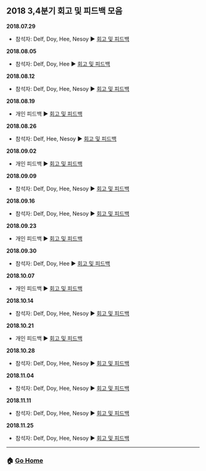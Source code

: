 ## 2018 3,4분기 회고 및 피드백 모음

**2018.07.29** 
- 참석자: Delf, Doy, Hee, Nesoy :arrow_forward: [회고 및 피드백](/feedback/2018/180729.md)

**2018.08.05**
- 참석자: Delf, Doy, Hee :arrow_forward: [회고 및 피드백](/feedback/2018/180805.md)

**2018.08.12**
- 참석자: Delf, Doy, Hee, Nesoy :arrow_forward: [회고 및 피드백](/feedback/2018/180812.md)

**2018.08.19**
- 개인 피드백 :arrow_forward: [회고 및 피드백](/feedback/2018/180819.md)

**2018.08.26**
- 참석자: Delf, Hee, Nesoy :arrow_forward: [회고 및 피드백](/feedback/2018/180826.md)

**2018.09.02**
- 개인 피드백 :arrow_forward: [회고 및 피드백](/feedback/2018/180902.md)

**2018.09.09**
- 참석자: Delf, Doy, Hee, Nesoy :arrow_forward: [회고 및 피드백](/feedback/2018/180909.md)

**2018.09.16**
- 참석자: Delf, Doy, Hee, Nesoy :arrow_forward: [회고 및 피드백](/feedback/2018/180916.md)

**2018.09.23**
- 개인 피드백 :arrow_forward: [회고 및 피드백](/feedback/2018/180923.md)

**2018.09.30**
- 참석자: Delf, Doy, Hee :arrow_forward: [회고 및 피드백](/feedback/2018/180930.md)

**2018.10.07**
- 개인 피드백 :arrow_forward: [회고 및 피드백](/feedback/2018/181007.md)

**2018.10.14**
- 참석자: Delf, Doy, Hee, Nesoy :arrow_forward: [회고 및 피드백](/feedback/2018/181014.md)

**2018.10.21**
- 개인 피드백 :arrow_forward: [회고 및 피드백](/feedback/2018/181021.md)

**2018.10.28**
- 참석자: Delf, Doy, Hee, Nesoy :arrow_forward: [회고 및 피드백](/feedback/2018/181028.md)

**2018.11.04**
- 참석자: Delf, Doy, Hee, Nesoy :arrow_forward: [회고 및 피드백](/feedback/2018/181104.md)

**2018.11.11**
- 참석자: Delf, Doy, Hee, Nesoy :arrow_forward: [회고 및 피드백](/feedback/2018/181111.md)

**2018.11.25**
- 참석자: Delf, Doy, Hee, Nesoy :arrow_forward: [회고 및 피드백](/feedback/2018/181125.md)

---

### :house: [Go Home](https://github.com/WeareSoft/WWL)